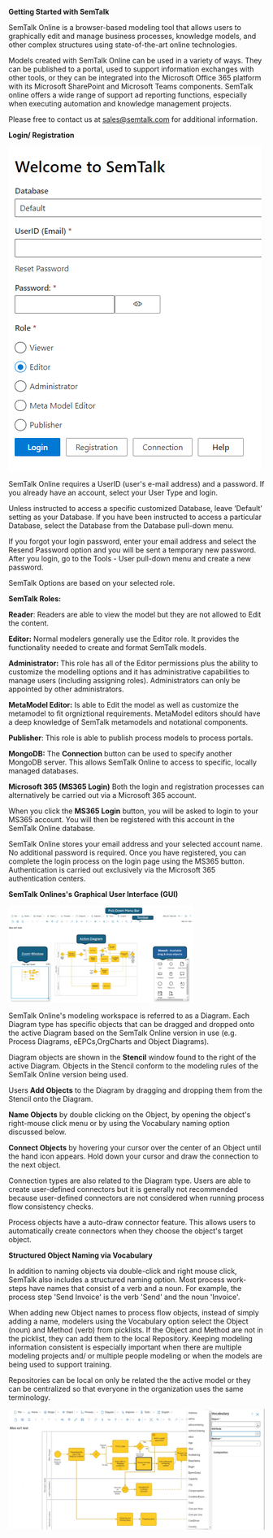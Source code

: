 **Getting Started with SemTalk**

SemTalk Online is a browser-based modeling tool that allows users to graphically edit and manage business processes, knowledge models, and other complex structures using state-of-the-art online technologies. 

Models created with SemTalk Online can be used in a variety of ways. They can be published to a portal, used to support information exchanges with other tools, or they can be integrated into the Microsoft Office 365 platform with its Microsoft SharePoint and Microsoft Teams components. SemTalk online offers a wide range of support ad reporting functions, especially when executing automation and knowledge management projects. 

Please free to contact us at sales@semtalk.com for additional information.

**Login/ Registration**

![alt text](images/Login3.png)

SemTalk Online requires a UserID (user's e-mail address) and a password. If you already have an account, select your User Type and login. 

Unless instructed to access a specific customized Database, leave ‘Default’ setting as your Database.  If you have been instructed to access a particular Database, select the Database from the Database pull-down menu. 

If you forgot your login password, enter your email address and select the Resend Password option and you will be sent a temporary new password. After you login, go to the Tools - User pull-down menu and create a new password. 

SemTalk Options are based on your selected role.

**SemTalk Roles:**

**Reader**: Readers are able to view the model but they are not allowed to Edit the content.

**Editor:** Normal modelers generally use the Editor role. It provides the functionality needed to create and format SemTalk models.

**Administrator:** This role has all of the Editor permissions plus the ability to customize the modelling options and it has administrative capabilities to manage users (including assigning roles). Administrators can only be appointed by other administrators.

**MetaModel Editor:** Is able to Edit the model as well as customize the metamodel to fit orgniztional requirements. MetaModel editors should have a deep knowledge of SemTalk metamodels and notational components.

**Publisher**: This role is able to publish process models to process portals.

**MongoDB:** The **Connection** button can be used to specify another MongoDB server. This allows SemTalk Online to access to specific, locally managed databases.

**Microsoft 365 (MS365 Login)**
Both the login and registration processes can alternatively be carried out via a Microsoft 365 account. 

When you click the **MS365 Login** button, you will be asked to login to your MS365 account. You will then be registered with this account in the SemTalk Online database. 

SemTalk Online stores your email address and your selected account name. No additional password is required. Once you have registered, you can complete the login process on the login page using the MS365 button. Authentication is carried out exclusively via the Microsoft 365 authentication centers.

**SemTalk Onlines's Graphical User Interface (GUI)**

![alt text](images/Semtalk-Overview1.png)

SemTalk Online's modeling workspace is referred to as a Diagram. Each Diagram type has specific objects that can be dragged and dropped onto the active Diagram based on the SemTalk Online version in use (e.g. Process Diagrams, eEPCs,OrgCharts and Object Diagrams). 

Diagram objects are shown in the **Stencil** window found to the right of the active Diagram.  Objects in the Stencil conform to the modeling rules of the SemTalk Online version being used. 

Users **Add Objects** to the Diagram by dragging and dropping them from the Stencil onto the Diagram. 

**Name Objects** by double clicking on the Object, by opening the object's right-mouse click menu or by using the Vocabulary naming option discussed below. 

**Connect Objects** by hovering your cursor over the center of an Object until the hand icon appears. Hold down your cursor and draw the connection to the next object. 

Connection types are also related to the Diagram type. Users are able to create user-defined connectors but it is generally not recommended because user-defined connectors are not considered when running process flow consistency checks. 

Process objects have a auto-draw connector feature. This allows users to automatically create connectors when they choose the object's target object.

**Structured Object Naming via Vocabulary**

In addition to naming objects via double-click and right mouse click, SemTalk also includes a structured naming option. Most process work-steps have names that consist of a verb and a noun. For example, the process step 'Send Invoice' is the verb 'Send' and the noun 'Invoice'. 

When adding new Object names to process flow objects, instead of simply adding a name, modelers using the Vocabulary option select the Object (noun) and Method (verb) from picklists. If the Object and Method are not in the picklist, they can add them to the local Repository. Keeping modeling information consistent is especially important when there are multiple modeling projects and/ or multiple people modeling or when the models are being used to support training. 

Repositories can be local on only be related the the active model or they can be centralized so that everyone in the organization uses the same terminology. 

![alt text](images/Vocabulary.png)





